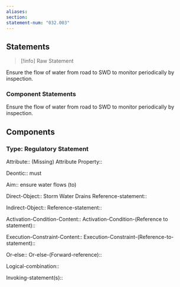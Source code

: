 ```yaml
---
aliases: 
section: 
statement-num: "032.003"
---
```

## Statements 
> [!info] Raw Statement
> 
Ensure the flow of water from road to SWD to monitor periodically by inspection.  
> 

### Component Statements

Ensure the flow of water from road to SWD to monitor periodically by inspection.  
## Components
### Type: Regulatory Statement
Attribute:: (Missing)
	Attribute Property::

Deontic:: must

Aim:: ensure water flows (to)

Direct-Object:: Storm Water Drains
	Reference-statement::

Indirect-Object::
	Reference-statement::

Activation-Condition-Content::
	Activation-Condition-(Reference to statement)::

Execution-Constraint-Content::
	Execution-Constraint-(Reference-to-statement)::

Or-else::
	Or-else-(Forward-reference)::

Logical-combination::

Invoking-statement(s)::